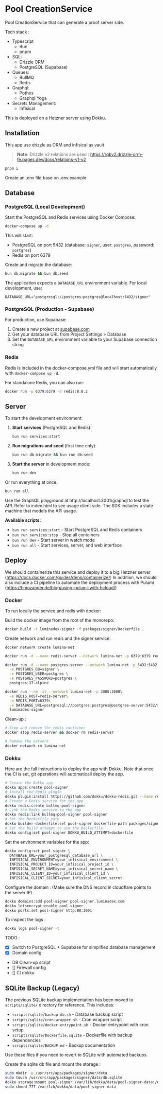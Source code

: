 # Pool CreationService

Pool CreationService that can generate a proof server side.

Tech stack :

- Typescript
  - Bun
  - pnpm
- SQL:
  - Drizzle ORM
  - PostgreSQL (Supabase)
- Queues:
  - BullMQ
  - Redis
- Graphql:
  - Pothos
  - Graphql Yoga
- Secrets Management:
  - Infisical

This is deployed on a Hetzner server using Dokku.

## Installation

This app use drizzle as ORM and infisical as vault

> **Note:** Drizzle v2 relations are used : https://rqbv2.drizzle-orm-fe.pages.dev/docs/relations-v1-v2

```bash
pnpm i
```

Create an .env file base on .env.example

## Database

### PostgreSQL (Local Development)

Start the PostgreSQL and Redis services using Docker Compose:

```bash
docker-compose up -d
```

This will start:

- PostgreSQL on port 5432 (database: `signer`, user: `postgres`, password: `postgres`)
- Redis on port 6379

Create and migrate the database:

```bash
bun db:migrate && bun db:seed
```

The application expects a `DATABASE_URL` environment variable. For local development, use:

```
DATABASE_URL="postgresql://postgres:postgres@localhost:5432/signer"
```

### PostgreSQL (Production - Supabase)

For production, use Supabase:

1. Create a new project at [supabase.com](https://supabase.com)
2. Get your database URL from Project Settings > Database
3. Set the `DATABASE_URL` environment variable to your Supabase connection string

### Redis

Redis is included in the docker-compose.yml file and will start automatically with `docker-compose up -d`.

For standalone Redis, you can also run:

```bash
docker run -p 6379:6379 -d redis:8.0.2
```

## Server

To start the development environment:

1. **Start services** (PostgreSQL and Redis):
   ```bash
   bun run services:start
   ```

2. **Run migrations and seed** (first time only):
   ```bash
   bun run db:migrate && bun run db:seed
   ```

3. **Start the server** in development mode:
   ```bash
   bun run dev
   ```

Or run everything at once:

```bash
bun run all
```

Use the GraphQL playground at http://localhost:3001/graphql to test the API.
Refer to index.html to see usage client side.
The SDK includes a state machine that models the API usage.

**Available scripts:**

- `bun run services:start` - Start PostgreSQL and Redis containers
- `bun run services:stop` - Stop all containers
- `bun run dev` - Start server in watch mode
- `bun run all` - Start services, server, and web interface

## Deploy

We should containerize this service and deploy it to a big Hetzner server
(https://docs.docker.com/guides/deno/containerize/) In addition, we should also
include a CI pipeline to automate the deployment process with Pulumi
(https://timozander.de/blog/using-pulumi-with-hcloud/)

### Docker

To run locally the service and redis with docker:

Build the docker image from the root of the monorepo:

```bash
docker build -t luminadex-signer -f packages/signer/Dockerfile .
```

Create network and run redis and the signer service:

```bash
docker network create lumina-net

docker run -d --name redis-server --network lumina-net -p 6379:6379 redis:8.0.2

docker run -d --name postgres-server --network lumina-net -p 5432:5432 \
  -e POSTGRES_DB=signer \
  -e POSTGRES_USER=postgres \
  -e POSTGRES_PASSWORD=postgres \
  postgres:17-alpine

docker run --rm -it --network lumina-net -p 3000:3000\
  -e REDIS_HOST=redis-server\
  -e REDIS_PORT=6379\
  -e DATABASE_URL=postgresql://postgres:postgres@postgres-server:5432/signer\
  luminadex-signer
```

Clean-up :

```bash
# Stop and remove the redis container
docker stop redis-server && docker rm redis-server

# Remove the network
docker network rm lumina-net
```

### Dokku

Here are the full instructions to deploy the app with Dokku.
Note that once the CI is set, git operations will automaticall deploy the app.

```bash
# Create the Dokku app
dokku apps:create pool-signer
# Install the Redis plugin
dokku plugin:install https://github.com/dokku/dokku-redis.git --name redis
# Create a Redis service for the app
dokku redis:create bullmq-pool-signer
# Link the Redis service to the app
dokku redis:link bullmq-pool-signer pool-signer
# Set the Dockerfile path
dokku builder-dockerfile:set pool-signer dockerfile-path packages/signer/Dockerfile
# Set the build attempt to use the Dockerfile
dokku config:set pool-signer DOKKU_BUILD_ATTEMPT=dockerfile
```

Set the environment variables for the app:

```bash
dokku config:set pool-signer \
  DATABASE_URL=your_postgresql_database_url \
  INFISICAL_ENVIRONMENT=your_infisical_environment \
  INFISICAL_PROJECT_ID=your_infisical_project_id \
  INFISICAL_SECRET_NAME=your_infisical_secret_name \
  INFISICAL_CLIENT_ID=your_infisical_client_id \
  INFISICAL_CLIENT_SECRET=your_infisical_client_secret
```

Configure the domain :
(Make sure the DNS record in cloudflare points to the server IP)

```bash
dokku domains:add pool-signer pool-signer.luminadex.com
dokku letsencrypt:enable pool-signer
dokku ports:set pool-signer http:80:3001
```

To inspect the logs :

```bash
dokku logs pool-signer -t
```

TODO :

- [x] Switch to PostgreSQL + Supabase for simplified database management
- [x] Domain config
- DB Clean-up script
- [] Firewall config
- [] CI dokku

## SQLite Backup (Legacy)

The previous SQLite backup implementation has been moved to `scripts/sqlite/` directory for reference. This includes:

- `scripts/sqlite/backup-db.sh` - Database backup script
- `scripts/sqlite/cron-wrapper.sh` - Cron wrapper script
- `scripts/sqlite/docker-entrypoint.sh` - Docker entrypoint with cron setup
- `scripts/sqlite/Dockerfile.sqlite` - Dockerfile with backup dependencies
- `scripts/sqlite/BACKUP.md` - Backup documentation

Use these files if you need to revert to SQLite with automated backups.

Create the sqlite db file and mount the storage :

```bash
sudo mkdir -p /usr/src/app/packages/signer/data
sudo touch /usr/src/app/packages/signer/data/db.sqlite
dokku storage:mount pool-signer /var/lib/dokku/data/pool-signer-data:/usr/src/app/packages/signer/data
sudo chmod 777 /var/lib/dokku/data/pool-signer-data
```
